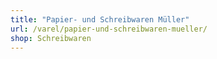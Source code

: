 ```yaml
---
title: "Papier- und Schreibwaren Müller"
url: /varel/papier-und-schreibwaren-mueller/
shop: Schreibwaren
---
```

